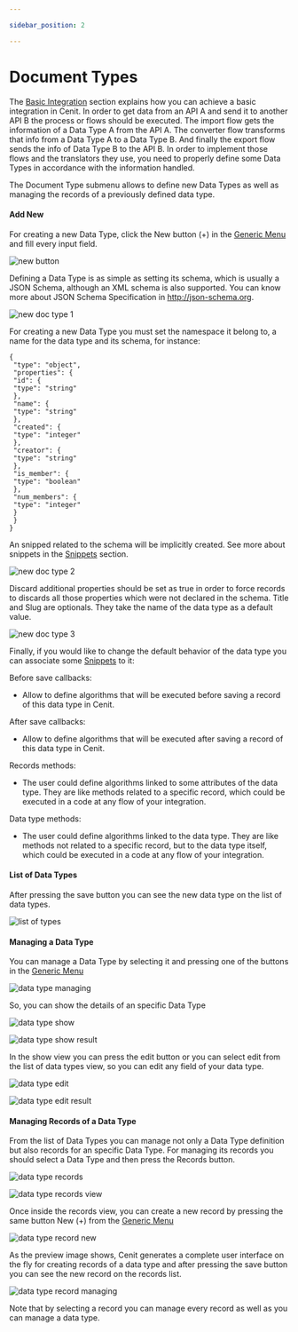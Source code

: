 ```yaml
---

sidebar_position: 2

---
```




# Document Types

The [Basic Integration](tutorials/basic_integration.md) section explains how  you can achieve a basic integration in Cenit. In order to get data from an API A and send it to another API B the process or flows should be executed. The import flow gets the information of a Data Type A from the API A. The converter flow transforms that info from a Data Type A to a Data Type B. And finally the export flow sends the info of Data Type B to the API B. In order to implement those flows and the translators they use, you need to properly define some Data Types in accordance with the information handled.

The Document Type submenu allows to define new Data Types as well as managing the records of a previously defined data type.

#### Add New

For creating a new Data Type, click the New button (+) in the [Generic Menu](generic/generic_menu_options_.md) and fill every input field.

![new button](https://user-images.githubusercontent.com/54523080/149007817-65482f65-7687-47ed-a8c0-2760fddfee64.png)

Defining a Data Type is as simple as setting its schema, which is usually a JSON Schema, although an XML schema is also supported. You can know more about JSON Schema Specification in http://json-schema.org.

![new doc type 1](https://user-images.githubusercontent.com/54523080/149026526-d935a03e-cd42-4b26-930f-13a9669118f5.png)

For creating a new Data Type you must set the namespace it belong to, a name for the data type and its schema, for instance:

```
{
 "type": "object",
 "properties": {
 "id": {
 "type": "string"
 },
 "name": {
 "type": "string"
 },
 "created": {
 "type": "integer"
 },
 "creator": {
 "type": "string"
 },
 "is_member": {
 "type": "boolean"
 },
 "num_members": {
 "type": "integer"
 }
 }
}
```

An snipped related to the schema will be implicitly created. See more about snippets in the [Snippets](compute/snippets.md) section.  

![new doc type 2](https://user-images.githubusercontent.com/54523080/149033218-e0f3c9d6-15e5-47d3-a65b-f7270367e86d.png)

Discard additional properties should be set as true in order to force records to discards all those properties which were not declared in the schema. Title and Slug are optionals. They take the name of the data type as a default value. 

![new doc type 3](https://user-images.githubusercontent.com/54523080/149034473-6a125bf9-2687-4492-b3a6-5deb4e8a620c.png)

Finally, if you would like to change the default behavior of the data type you can associate some [Snippets](compute/snippets.md) to it:

Before save callbacks:

- Allow to define algorithms that will be executed before saving a record of this data type in Cenit.

After save callbacks:

- Allow to define algorithms that will be executed after saving a record of this data type in Cenit.

Records methods:

- The user could define algorithms linked to some attributes of the data type. They are like  methods related to a specific record, which could be executed in a code at any flow of your integration.

Data type methods:

- The user could define algorithms linked to the data type. They are like methods not related to a specific record, but to the data type itself, which could be executed in a code at any flow of your integration.

#### List of Data Types

After pressing the save button you can see the new data type on the list of data types.

![list of types](https://user-images.githubusercontent.com/54523080/149055499-d616da04-d91c-4a61-be86-c748a11214f4.png)

#### Managing a Data Type

You can manage a Data Type by selecting it and pressing one of the buttons in the  [Generic Menu](generic/generic_menu_options_.md)

![data type managing](https://user-images.githubusercontent.com/54523080/149058497-bd5a3f7d-4645-4462-a3ba-5c3f4eca743b.png)

So, you can show the details of an specific Data Type

![data type show](https://user-images.githubusercontent.com/54523080/149058202-c841a1a3-881d-4048-af73-41073f4f1311.png)

![data type show result](https://user-images.githubusercontent.com/54523080/149059245-f8a8c099-9106-4ae4-9106-da131c68a151.png)

In the show view you can press the edit button or you can select edit from the list of data types view, so you can edit any field of your data type.

![data type edit](https://user-images.githubusercontent.com/54523080/149059540-2d76e9e3-dfac-47f5-986d-d8e56df31774.png)

![data type edit result](https://user-images.githubusercontent.com/54523080/149059880-1651ac62-105d-4393-a18c-462c808eec83.png)

#### Managing Records of a Data Type

From the list of Data Types you can manage not only a Data Type definition but also records for an specific Data Type. For managing its records you should select a Data Type and then press the Records button.

![data type records](https://user-images.githubusercontent.com/54523080/149060304-d5a9f0c4-ddcf-4684-b855-94c2e08827dc.png)

![data type records view](https://user-images.githubusercontent.com/54523080/149066255-eb6dbae9-beb5-4ba0-b421-7790f2efb8af.png)

Once inside the records view, you can create a new record by pressing the same button New (+) from the [Generic Menu](generic/generic_menu_options_.md)

![data type record new](https://user-images.githubusercontent.com/54523080/149066711-f70f2091-9449-4929-adf6-6f56c7967b8c.png)

As the preview image shows, Cenit generates a complete user interface on the fly for creating records of a data type and after pressing the save button you can see the new record on the records list.

![data type record managing](https://user-images.githubusercontent.com/54523080/149067252-88deccaf-4470-46c5-bada-01f648248da8.png)

Note that by selecting a record you can manage every record as well as you can manage a data type.